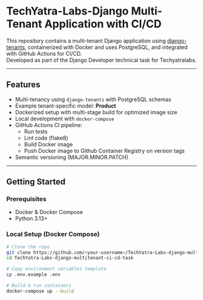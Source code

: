 # TechYatra-Labs-Django Multi-Tenant Application with CI/CD

This repository contains a multi-tenant Django application using [django-tenants](https://django-tenants.readthedocs.io/), containerized with Docker and uses PostgreSQL, and integrated with GitHub Actions for CI/CD.  
Developed as part of the Django Developer technical task for Techyatralabs.

---

## Features
- Multi-tenancy using `django-tenants` with PostgreSQL schemas
- Example tenant-specific model: **Product**
- Dockerized setup with multi-stage build for optimized image size
- Local development with `docker-compose`
- GitHub Actions CI pipeline:
  - Run tests
  - Lint code (flake8)
  - Build Docker image
  - Push Docker image to Github Container Registry on version tags
- Semantic versioning (MAJOR.MINOR.PATCH)

---

## Getting Started

### Prerequisites
- Docker & Docker Compose
- Python 3.13+

### Local Setup (Docker Compose)
```bash
# Clone the repo
git clone https://github.com/<your-username>/TechYatra-Labs-django-multitenant-ci-cd-task.git
cd TechYatra-Labs-django-multitenant-ci-cd-task

# Copy environment variables template
cp .env.example .env

# Build & run containers
docker-compose up --build
